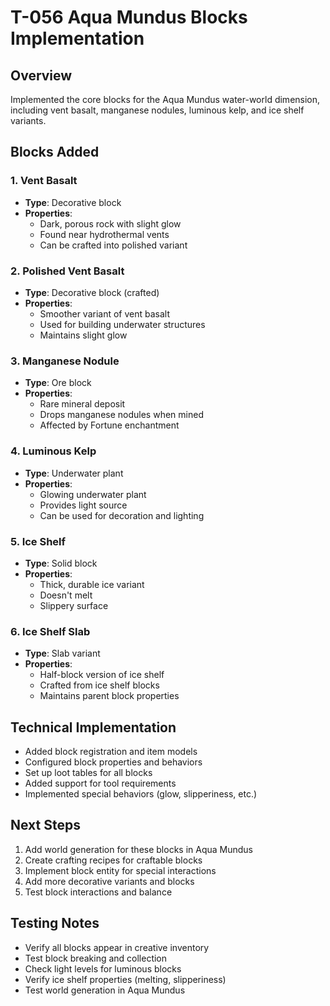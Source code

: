 # T-056 Aqua Mundus Blocks Implementation

## Overview
Implemented the core blocks for the Aqua Mundus water-world dimension, including vent basalt, manganese nodules, luminous kelp, and ice shelf variants.

## Blocks Added

### 1. Vent Basalt
- **Type**: Decorative block
- **Properties**:
  - Dark, porous rock with slight glow
  - Found near hydrothermal vents
  - Can be crafted into polished variant

### 2. Polished Vent Basalt
- **Type**: Decorative block (crafted)
- **Properties**:
  - Smoother variant of vent basalt
  - Used for building underwater structures
  - Maintains slight glow

### 3. Manganese Nodule
- **Type**: Ore block
- **Properties**:
  - Rare mineral deposit
  - Drops manganese nodules when mined
  - Affected by Fortune enchantment

### 4. Luminous Kelp
- **Type**: Underwater plant
- **Properties**:
  - Glowing underwater plant
  - Provides light source
  - Can be used for decoration and lighting

### 5. Ice Shelf
- **Type**: Solid block
- **Properties**:
  - Thick, durable ice variant
  - Doesn't melt
  - Slippery surface

### 6. Ice Shelf Slab
- **Type**: Slab variant
- **Properties**:
  - Half-block version of ice shelf
  - Crafted from ice shelf blocks
  - Maintains parent block properties

## Technical Implementation
- Added block registration and item models
- Configured block properties and behaviors
- Set up loot tables for all blocks
- Added support for tool requirements
- Implemented special behaviors (glow, slipperiness, etc.)

## Next Steps
1. Add world generation for these blocks in Aqua Mundus
2. Create crafting recipes for craftable blocks
3. Implement block entity for special interactions
4. Add more decorative variants and blocks
5. Test block interactions and balance

## Testing Notes
- Verify all blocks appear in creative inventory
- Test block breaking and collection
- Check light levels for luminous blocks
- Verify ice shelf properties (melting, slipperiness)
- Test world generation in Aqua Mundus
